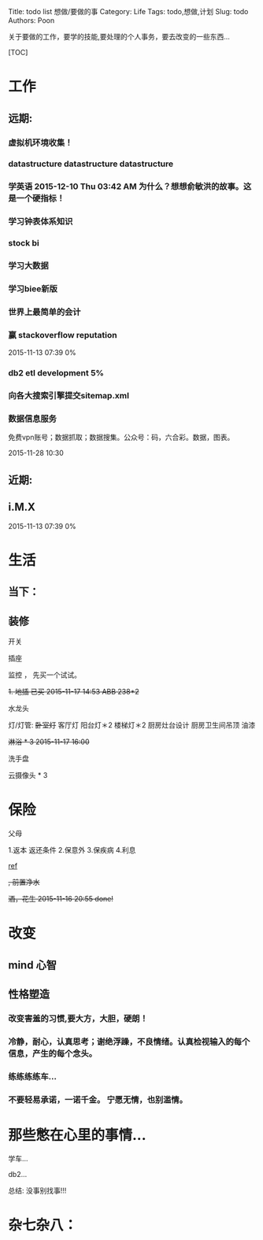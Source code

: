 Title: todo list 想做/要做的事 
Category: Life
Tags: todo,想做,计划
Slug: todo
Authors: Poon

<!-- ^ -->

关于要做的工作，要学的技能,要处理的个人事务，要去改变的一些东西...


<!-- $ -->

[TOC]

# 工作

## 远期:

### 虚拟机环境收集！

### datastructure datastructure datastructure  

### 学英语 2015-12-10 Thu 03:42 AM 为什么？想想俞敏洪的故事。这是一个硬指标！

### 学习钟表体系知识

### stock bi 

### 学习大数据

### 学习biee新版

### 世界上最简单的会计

### 赢 stackoverflow reputation

2015-11-13 07:39 0%

### db2 etl development  5%

### 向各大搜索引擎提交sitemap.xml

### 数据信息服务

免费vpn账号；数据抓取；数据搜集。公众号：码，六合彩。数据，图表。

2015-11-28 10:30


## 近期:

## i.M.X 


2015-11-13 07:39 0%

# 生活

## 当下：

## 装修


开关

插座

监控 ， 先买一个试试。


<s> 1. 地插 已买 2015-11-17 14:53 ABB 238*2  </s>

水龙头

灯/灯管: 
<s>卧室灯</s>
客厅灯
阳台灯＊2
楼梯灯＊2
厨房灶台设计
厨房卫生间吊顶
油漆

<s> 淋浴 * 3 2015-11-17 16:00 </s>

洗手盘

云摄像头 * 3 


# 保险

父母

1.返本 返还条件
2.保意外
3.保疾病
4.利息

[ref](https://baoxian.taobao.com/item.htm?spm=a220m.1000858.1000725.61.znR3to&id=520558397119&skuId=4611686538985785023&areaId=442000&sku=127692008:772512699&cat_id=56266005&rn=ad09a4d57e7cd7f2002e49514109ad67&user_id=352262586&is_b=1)

<s>, 前置净水 </s>

<s>酒，花生 2015-11-16 20:55 done! </s>




# 改变 

## mind 心智

## 性格塑造

### 改变害羞的习惯,要大方，大胆，硬朗！

### 冷静，耐心，认真思考；谢绝浮躁，不良情绪。认真检视输入的每个信息，产生的每个念头。

### 练练练练车...

### 不要轻易承诺，一诺千金。 宁愿无情，也别滥情。

# 那些憋在心里的事情...

学车...

db2...



总结: 没事别找事!!!



# 杂七杂八：



